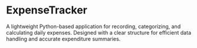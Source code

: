 # ExpenseTracker
A lightweight Python-based application for recording, categorizing, and calculating daily expenses. Designed with a clear structure for efficient data handling and accurate expenditure summaries.
